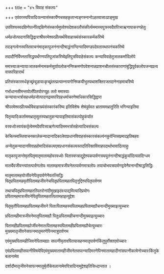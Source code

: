 +++
title = "४५ विवाह संकल्पः"

+++
एवंवरस्यपित्रादिःपत्‍न्यासंस्कार्येणचसहकृताभ्यङ्गस्नानोऽहतवासाःप्राङ्मुख

उपविश्यस्वदक्षिणेपत्‍नींतद्दक्षिणेसंस्कार्यमुपवेश्यदेशकालौसंकीर्त्यममास्यपुत्रस्यदैवपित्र्यऋणापाकरणहेतुः

धर्मप्रजोत्पादनासिद्धिद्वाराश्रीपरमेश्वरप्रीत्यर्थविवाहाख्यंसंस्कारकर्मकरिष्ये

तदङ्गत्वेनस्वस्तिवाचनंमातृकापूजनंनान्दीश्राद्धंनान्दिन्यादिमण्डपदेवतास्थापनंचकरिष्ये

तदादौनिर्विघ्नतासिद्ध्यर्थंगणपतिपूजांकरिष्येइतिपुत्रविवाहेसंकल्पः कन्याविवाहेतुजातकर्मादिलोपे

ममास्याःकन्यायाःजातकर्मनामकर्मसूर्यावलोकननिष्क्रमणोपवेशनान्नप्राशनचौलसंस्काराणांबुद्धिपूर्वकलोपजन्यप्रत्यवायपरिहारार्थं

प्रतिसंस्कारमर्धकृच्छ्रंचूडायाःकृच्छ्रंतत्प्रत्याम्नायगोनिष्क्रयीभुतयथाशक्तिरजतदानेनाहमाचरिष्ये

गर्भाधानसीमन्तयोर्लोपेतयोरप्यूहः ततो ममास्याः कन्यायाःभर्त्रासहधर्मप्रजोत्पादनद्रव्यपरिग्रहधर्माचरणेष्वधिकारसिद्धिद्वारा

श्रीपरमेश्वरप्रीत्यर्थविवाहाख्यंसंस्कारंकरिष्य इतिविशेषः शेषंपूर्ववत भ्राताममभ्रातुरिति भगिन्याइतिवा

पितृव्यादिःकर्ताममभ्रातृसुतस्यभ्रातुकन्यायाइतिवासंकल्पोहुकंर्यात

वरवध्वोःस्वयंकर्तृत्वेममदैवपित्र्यऋणेत्यादिममभर्त्रासहेत्यादिचसंकल्पः

केचित्व्स्वस्तिवाचनकालेकन्यादानादिकालेवाप्रधानविवाहसंस्कारसंकल्पंनकुर्वन्तिसप्रमादइतिबहवः

अन्येतुकन्यादानविवाहहोमादिसंकल्पएवप्रधानसंकल्पस्तदतिरिक्तविवाहपदार्थाभावादित्याहुः

मातृकापूजान्तेमृतपितृमातृमातामहोवरवध्वोः पितास्वप्त्राद्युद्देश्यकपार्वणत्रययुतंनान्दीश्राद्धंकुर्यादित्यसंदिग्धम

मातर्येवजीवन्त्यांतत्पार्वणलोपः मातामहमात्रजीवनेतत्पार्वणमात्रलोपः तयाचोभयत्रपार्वणद्वयेनैवनान्दीश्राद्धसिद्धिः

मातृमातामहयोर्जीवनेपितृपार्वणेनैवतत्सिद्धिः पितृप्रपितामहमृतौपितामहजीवनेचपितृप्रपितामहतपितृनुद्दिश्यपितृपार्वणम

तथाचपितृप्रपितामहतत्पितरोनांदीमुखाइदंवःपाद्यमित्यादिप्रयोगः प्रपितामहमात्रजीवनेपितृपितामहतत्पितामहाइत्युद्देशः

पितृमृतौपितामहप्रपितामहजीवने पिताःपितामहस्यपितामहप्रपितामह्यौचनान्दीमुख्याइत्युच्चारः

प्रपितामहीमात्रजीवनेमातृपितामह्यौ पितुःप्रपितामहीचनान्दीमुख्याइत्युच्चारः

पितामहीप्रपितामह्योर्जीवनेमातःपितामहस्यपितामहीप्रपितामह्यौचेत्युच्चारः मुख्यमातृजीवनेसपत्‍नमातृमरणेपिनमात्रुपार्वणम

एवंमुख्यपितामहीजिवनेपितामह्याः सपत्‍नीमृतावपितयासहनमातृपार्वणंकिंतुपुर्वोक्तएवोच्चारः

एवंप्रपितामहीसपत्नीविषयेपिएवंमुख्यमातामहीजीवनेतसपत्न्यादिमरणेपिनमातामहादीनांसपत्नीकत्वेनोच्चारःकिंतुकेबलानामेव

दर्शादौमातृजीवनेसापत्नमातुर्मृतौकेवलानामेवपित्रादिनामुद्देशइतिसिध्दान्तात ।

